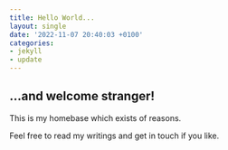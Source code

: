 ```yaml
---
title: Hello World...
layout: single
date: '2022-11-07 20:40:03 +0100'
categories:
- jekyll
- update
---
```


## ...and welcome stranger!
This is my homebase which exists of reasons.

Feel free to read my writings and get in touch if you like.
